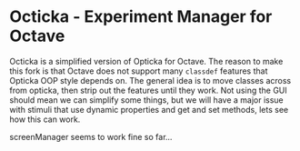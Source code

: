 # Octicka - Experiment Manager for Octave

Octicka is a simplified version of Opticka for Octave. The reason to make this fork is that Octave does not support many `classdef` features that Opticka OOP style depends on. The general idea is to move classes across from opticka, then strip out the features until they work. Not using the GUI should mean we can simplify some things, but we will have a major issue with stimuli that use dynamic properties and get and set methods, lets see how this can work. 

screenManager seems to work fine so far...
